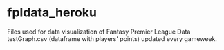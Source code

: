 # fpldata_heroku
Files used for data visualization of Fantasy Premier League Data
testGraph.csv (dataframe with players' points) updated every gameweek.
